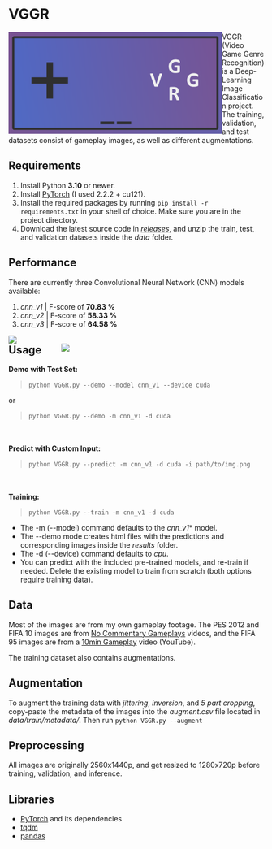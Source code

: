 # VGGR
<img src='https://raw.githubusercontent.com/m4cit/VGGR/main/gallery/icon.png' align="left" height="200">

VGGR (Video Game Genre Recognition) is a Deep-Learning Image Classification project. The training, validation, and test datasets consist of gameplay images, as well as different augmentations.


## Requirements
1. Install Python **3.10** or newer.
2. Install [PyTorch](https://pytorch.org/get-started/locally/) (I used 2.2.2 + cu121).
3. Install the required packages by running `pip install -r requirements.txt` in your shell of choice. Make sure you are in the project directory.
4. Download the latest source code in [*releases*](https://github.com/m4cit/VGGR/releases), and unzip the train, test, and validation datasets inside the *data* folder.


## Performance
There are currently three Convolutional Neural Network (CNN) models available:

1. *cnn_v1* | F-score of **70.83 %**
2. *cnn_v2* | F-score of **58.33 %**
3. *cnn_v3* | F-score of **64.58 %**


<img src='https://raw.githubusercontent.com/m4cit/VGGR/main/gallery/perf_v1_1.png' align="left" width="400">
<img src='https://raw.githubusercontent.com/m4cit/VGGR/main/gallery/perf_v1_2.png' align="right" width="400">


## Usage
**Demo with Test Set:**
>```
>python VGGR.py --demo --model cnn_v1 --device cuda
>```
or
>```
>python VGGR.py --demo -m cnn_v1 -d cuda
>```
\
\
**Predict with Custom Input:**
>```
>python VGGR.py --predict -m cnn_v1 -d cuda -i path/to/img.png
>```
\
\
**Training:**
>```
>python VGGR.py --train -m cnn_v1 -d cuda
>```

- The -m (--model) command defaults to the *cnn_v1** model.
- The --demo mode creates html files with the predictions and corresponding images inside the *results* folder.
- The -d (--device) command defaults to *cpu*.
- You can predict with the included pre-trained models, and re-train if needed. Delete the existing model to train from scratch (both options require training data).


## Data
Most of the images are from my own gameplay footage.
The PES 2012 and FIFA 10 images are from [No Commentary Gameplays](https://www.youtube.com/@NCGameplays) videos, and the FIFA 95 images are from a [10min Gameplay](https://www.youtube.com/@10minGameplay1) video (YouTube).

The training dataset also contains augmentations.


## Augmentation
To augment the training data with *jittering*, *inversion*, and *5 part cropping*, copy-paste the metadata of the images into the *augment.csv* file located in *data/train/metadata/*.
Then run `python VGGR.py --augment`


## Preprocessing
All images are originally 2560x1440p, and get resized to 1280x720p before training, validation, and inference. 


## Libraries
* [PyTorch](https://pytorch.org/) and its dependencies
* [tqdm](https://tqdm.github.io/)
* [pandas](https://pandas.pydata.org/)

